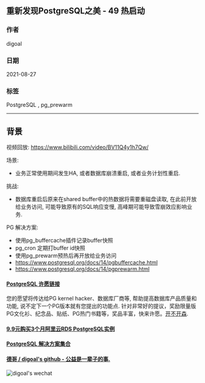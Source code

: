 ## 重新发现PostgreSQL之美 - 49 热启动    
        
### 作者        
digoal        
        
### 日期        
2021-08-27         
        
### 标签        
PostgreSQL , pg_prewarm            
        
----        
        
## 背景        
视频回放: https://www.bilibili.com/video/BV11Q4y1h7Qw/       
      
场景:       
- 业务正常使用期间发生HA, 或者数据库崩溃重启, 或者业务计划性重启.   
      
挑战:       
- 数据库重启后原来在shared buffer中的热数据将需要重磁盘读取, 在此前开放给业务访问, 可能导致原有的SQL响应变慢, 高峰期可能导致雪崩效应影响业务.   
   
PG 解决方案:    
- 使用pg_buffercache插件记录buffer快照  
- pg_cron 定期打buffer id快照   
- 使用pg_prewarm预热后再开放给业务访问  
- https://www.postgresql.org/docs/14/pgbuffercache.html  
- https://www.postgresql.org/docs/14/pgprewarm.html  
  
  
#### [PostgreSQL 许愿链接](https://github.com/digoal/blog/issues/76 "269ac3d1c492e938c0191101c7238216")
您的愿望将传达给PG kernel hacker、数据库厂商等, 帮助提高数据库产品质量和功能, 说不定下一个PG版本就有您提出的功能点. 针对非常好的提议，奖励限量版PG文化衫、纪念品、贴纸、PG热门书籍等，奖品丰富，快来许愿。[开不开森](https://github.com/digoal/blog/issues/76 "269ac3d1c492e938c0191101c7238216").  
  
  
#### [9.9元购买3个月阿里云RDS PostgreSQL实例](https://www.aliyun.com/database/postgresqlactivity "57258f76c37864c6e6d23383d05714ea")
  
  
#### [PostgreSQL 解决方案集合](https://yq.aliyun.com/topic/118 "40cff096e9ed7122c512b35d8561d9c8")
  
  
#### [德哥 / digoal's github - 公益是一辈子的事.](https://github.com/digoal/blog/blob/master/README.md "22709685feb7cab07d30f30387f0a9ae")
  
  
![digoal's wechat](../pic/digoal_weixin.jpg "f7ad92eeba24523fd47a6e1a0e691b59")
  
